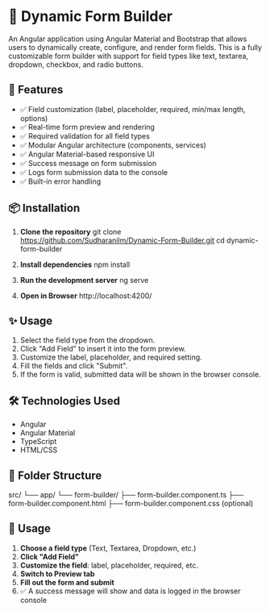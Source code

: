 # 🧱 Dynamic Form Builder

An Angular application using Angular Material and Bootstrap that allows users to dynamically create, configure, and render form fields. This is a fully customizable form builder with support for field types like text, textarea, dropdown, checkbox, and radio buttons.

## 🚀 Features
- ✅ Field customization (label, placeholder, required, min/max length, options)
- ✅ Real-time form preview and rendering
- ✅ Required validation for all field types
- ✅ Modular Angular architecture (components, services)
- ✅ Angular Material-based responsive UI
- ✅ Success message on form submission
- ✅ Logs form submission data to the console
- ✅ Built-in error handling


## 📦 Installation
1. **Clone the repository**
   git clone https://github.com/Sudharanilm/Dynamic-Form-Builder.git
   cd dynamic-form-builder

2. **Install dependencies**
   npm install

3. **Run the development server**
    ng serve

4. **Open in Browser**
   http://localhost:4200/

## ✨ Usage
1. Select the field type from the dropdown.
2. Click "Add Field" to insert it into the form preview.
3. Customize the label, placeholder, and required setting.
4. Fill the fields and click "Submit".
5. If the form is valid, submitted data will be shown in the browser console.

## 🛠️ Technologies Used
- Angular 
- Angular Material
- TypeScript
- HTML/CSS

## 📁 Folder Structure
src/
  └── app/
      └── form-builder/
          ├── form-builder.component.ts
          ├── form-builder.component.html
          ├── form-builder.component.css (optional)

## 🧪 Usage

1. **Choose a field type** (Text, Textarea, Dropdown, etc.)
2. **Click "Add Field"**
3. **Customize the field**: label, placeholder, required, etc.
4. **Switch to Preview tab**
5. **Fill out the form and submit**
6. ✅ A success message will show and data is logged in the browser console
